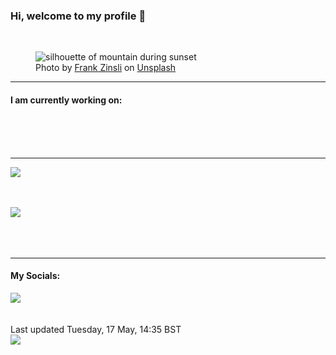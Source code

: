<h3>Hi, welcome to my profile 👋</h3>

<br />
<figure>
  <img
    src="https://images.unsplash.com/photo-1594837955957-aabfe5f8e9ee?crop=entropy&cs=tinysrgb&fit=max&fm=jpg&ixid=MnwyNzQ3MDB8MHwxfHJhbmRvbXx8fHx8fHx8fDE2NTI3OTA2OTU&ixlib=rb-1.2.1&q=80&w=1080&auto=format"
    alt="silhouette of mountain during sunset" 
  />
  <figcaption>Photo by <a
    href="https://unsplash.com/@frankzinsli?utm_source=Profile%20readme&utm_medium=referral">Frank Zinsli</a> on <a
    href="https://unsplash.com/?utm_source=Profile%20readme&utm_medium=referral">Unsplash</a></figcaption>
</figure>


<hr />
<h4>I am currently working on:</h4>
<a href=""></a>

<br /><br /><br />

<hr />
<img
  src="https://github-readme-stats.vercel.app/api?username=shanelucy&show_icons=true&theme=calm"
/>
<br /><br /><br />

<img 
  src="https://github-readme-stats.vercel.app/api/top-langs/?username=shanelucy&theme=calm"
/>
<br /><br /><br /><br />
<hr />
<h4>My Socials:</h4>
<a href="https://uk.linkedin.com/in/shane-lucy-4735b616a">
  <img
    src="https://img.shields.io/badge/linkedin%20-%230077B5.svg?&style=for-the-badge&logo=linkedin&logoColor=white"
  />
</a>
<br /><br /><br />
Last updated Tuesday, 17 May, 14:35 BST
<br />
<img
  src="https://github.com/ShaneLucy/ShaneLucy/workflows/README%20build/badge.svg"
/>
